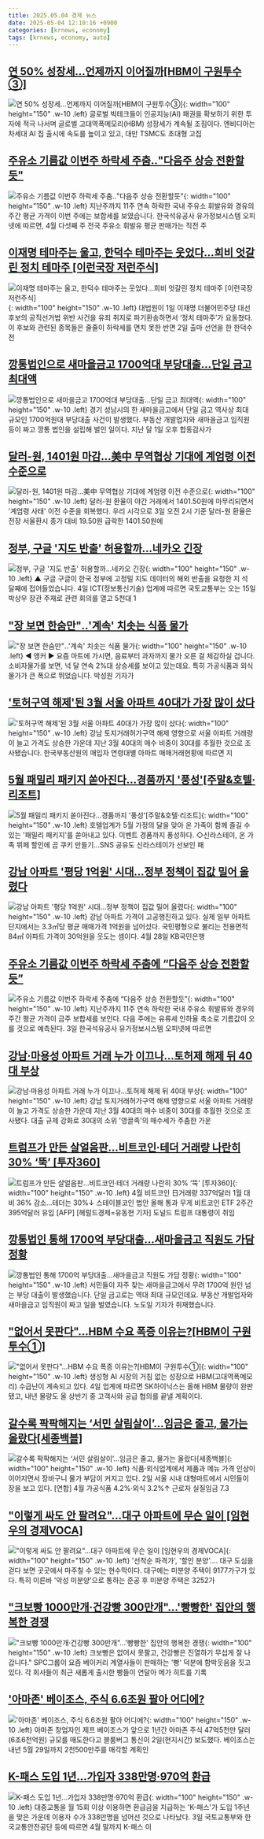 ```yaml
---
title: 2025.05.04 경제 뉴스
date: 2025-05-04 12:10:16 +0900
categories: [krnews, economy]
tags: [krnews, economy, auto]
---
```

## [연 50% 성장세…언제까지 이어질까[HBM이 구원투수③]](https://n.news.naver.com/mnews/article/003/0013222169)

![연 50% 성장세…언제까지 이어질까[HBM이 구원투수③]](https://mimgnews.pstatic.net/image/origin/003/2025/05/04/13222169.jpg?type=nf220_150){: width="100" height="150" .w-10 .left}
글로벌 빅테크들이 인공지능(AI) 패권을 확보하기 위한 투자에 적극 나서며 글로벌 고대역폭메모리(HBM) 성장세가 계속될 조짐이다. 엔비디아는 차세대 AI 칩 출시에 속도를 높이고 있고, 대만 TSMC도 초대형 고집

## [주유소 기름값 이번주 하락세 주춤‥"다음주 상승 전환할듯"](https://n.news.naver.com/mnews/article/214/0001422136)

![주유소 기름값 이번주 하락세 주춤‥"다음주 상승 전환할듯"](https://mimgnews.pstatic.net/image/origin/214/2025/05/03/1422136.jpg?type=nf220_150){: width="100" height="150" .w-10 .left}
지난주까지 11주 연속 하락한 국내 주유소 휘발유와 경유의 주간 평균 가격이 이번 주에는 보합세를 보였습니다. 한국석유공사 유가정보시스템 오피넷에 따르면, 4월 다섯째 주 전국 주유소 휘발유 평균 판매가는 직전 주

## [이재명 테마주는 울고, 한덕수 테마주는 웃었다…희비 엇갈린 정치 테마주 [이런국장 저런주식]](https://n.news.naver.com/mnews/article/011/0004481282)

![이재명 테마주는 울고, 한덕수 테마주는 웃었다…희비 엇갈린 정치 테마주 [이런국장 저런주식]](https://mimgnews.pstatic.net/image/origin/011/2025/05/03/4481282.jpg?type=nf220_150){: width="100" height="150" .w-10 .left}
대법원이 1일 이재명 더불어민주당 대선 후보의 공직선거법 위반 사건을 유죄 취지로 파기환송하면서 ‘정치 테마주’가 요동쳤다. 이 후보와 관련된 종목들은 줄줄이 하락세를 면치 못한 반면 2일 출마 선언을 한 한덕수 전

## [깡통법인으로 새마을금고 1700억대 부당대출…단일 금고 최대액](https://n.news.naver.com/mnews/article/018/0006004730)

![깡통법인으로 새마을금고 1700억대 부당대출…단일 금고 최대액](https://mimgnews.pstatic.net/image/origin/018/2025/05/03/6004730.jpg?type=nf220_150){: width="100" height="150" .w-10 .left}
경기 성남시의 한 새마을금고에서 단일 금고 역사상 최대 규모인 1700억원대 부당대출 사건이 발생했다. 부동산 개발업자와 새마을금고 임직원 등이 짜고 깡통 법인을 설립해 벌인 일이다. 지난 달 1일 오후 합동감사가

## [달러-원, 1401원 마감…美中 무역협상 기대에 계엄령 이전 수준으로](https://n.news.naver.com/mnews/article/079/0004020453)

![달러-원, 1401원 마감…美中 무역협상 기대에 계엄령 이전 수준으로](https://mimgnews.pstatic.net/image/origin/079/2025/05/03/4020453.jpg?type=nf220_150){: width="100" height="150" .w-10 .left}
달러-원 환율이 야간 거래에서 1401.50원에 마무리되면서 '계엄령 사태' 이전 수준을 회복했다. 우리 시각으로 3일 오전 2시 기준 달러-원 환율은 전장 서울환시 종가 대비 19.50원 급락한 1401.50원에

## [정부, 구글 '지도 반출' 허용할까…네카오 긴장](https://n.news.naver.com/mnews/article/055/0001255077)

![정부, 구글 '지도 반출' 허용할까…네카오 긴장](https://mimgnews.pstatic.net/image/origin/055/2025/05/04/1255077.jpg?type=nf220_150){: width="100" height="150" .w-10 .left}
▲ 구글 구글이 한국 정부에 고정밀 지도 데이터의 해외 반출을 요청한 지 석 달째에 접어들었습니다. 4일 ICT(정보통신기술) 업계에 따르면 국토교통부는 오는 15일 박상우 장관 주재로 관련 회의를 열고 5천대 1

## ["장 보면 한숨만"‥'계속' 치솟는 식품 물가](https://n.news.naver.com/mnews/article/214/0001422114)

!["장 보면 한숨만"‥'계속' 치솟는 식품 물가](https://mimgnews.pstatic.net/image/origin/214/2025/05/03/1422114.jpg?type=nf220_150){: width="100" height="150" .w-10 .left}
◀ 앵커 ▶ 요즘 마트에 가시면, 음료부터 과자까지 물가 오른 걸 체감하실 겁니다. 소비자물가를 보면, 넉 달 연속 2%대 상승세를 보이고 있는데요. 특히 가공식품과 외식 물가가 큰 폭으로 뛰었습니다. 박성원 기자가

## ['토허구역 해제'된 3월 서울 아파트 40대가 가장 많이 샀다](https://n.news.naver.com/mnews/article/422/0000737295)

!['토허구역 해제'된 3월 서울 아파트 40대가 가장 많이 샀다](https://mimgnews.pstatic.net/image/origin/422/2025/05/04/737295.jpg?type=nf220_150){: width="100" height="150" .w-10 .left}
강남 토지거래허가구역 해제 영향으로 서울 아파트 거래량이 늘고 가격도 상승한 가운데 지난 3월 40대의 매수 비중이 30대를 추월한 것으로 조사됐습니다. 한국부동산원의 매입자 연령대별 아파트 매매거래현황에 따르면 지

## [5월 패밀리 패키지 쏟아진다…경품까지 '풍성'[주말&호텔·리조트]](https://n.news.naver.com/mnews/article/003/0013221329)

![5월 패밀리 패키지 쏟아진다…경품까지 '풍성'[주말&호텔·리조트]](https://mimgnews.pstatic.net/image/origin/003/2025/05/03/13221329.jpg?type=nf220_150){: width="100" height="150" .w-10 .left}
호텔업계가 5월 가정의 달을 맞아 온 가족이 함께 즐길 수 있는 '패밀리 패키지'를 쏟아내고 있다. 이벤트 경품까지 풍성하다. ◇신라스테이, 온 가족 뷔페 할인에 곰 쿠키 만들기…SNS 공유도 신라스테이가 선보인 패

## [강남 아파트 '평당 1억원' 시대…정부 정책이 집값 밀어 올렸다](https://n.news.naver.com/mnews/article/243/0000077409)

![강남 아파트 '평당 1억원' 시대…정부 정책이 집값 밀어 올렸다](https://mimgnews.pstatic.net/image/origin/243/2025/05/04/77409.jpg?type=nf220_150){: width="100" height="150" .w-10 .left}
강남 아파트 가격이 고공행진하고 있다. 실제 일부 아파트 단지에서는 3.3㎡당 평균 매매가격 1억원을 넘어섰다. 국민평형으로 불리는 전용면적 84㎡ 아파트 가격이 30억원을 웃도는 셈이다. 4월 28일 KB국민은행

## [주유소 기름값 이번주 하락세 주춤에 “다음주 상승 전환할듯”](https://n.news.naver.com/mnews/article/005/0001774017)

![주유소 기름값 이번주 하락세 주춤에 “다음주 상승 전환할듯”](https://mimgnews.pstatic.net/image/origin/005/2025/05/03/1774017.jpg?type=nf220_150){: width="100" height="150" .w-10 .left}
지난주까지 11주 연속 하락한 국내 주유소 휘발류와 경우의 주간 평균 가격이 금주 보합세를 보인다. 다음 주에는 유류세 인하율 축소로 기름값이 오를 것으로 예측된다. 3일 한국석유공사 유가정보시스템 오피넷에 따르면

## [강남·마용성 아파트 거래 누가 이끄나…토허제 해제 뒤 40대 부상](https://n.news.naver.com/mnews/article/029/0002952403)

![강남·마용성 아파트 거래 누가 이끄나…토허제 해제 뒤 40대 부상](https://mimgnews.pstatic.net/image/origin/029/2025/05/04/2952403.jpg?type=nf220_150){: width="100" height="150" .w-10 .left}
강남 토지거래허가구역 해제 영향으로 서울 아파트 거래량이 늘고 가격도 상승한 가운데 지난 3월 40대의 매수 비중이 30대를 추월한 것으로 조사됐다. 대출 규제 강화로 30대의 소위 '영끌족'의 매수세가 주춤한 가운

## [트럼프가 만든 살얼음판…비트코인·테더 거래량 나란히 30% ‘뚝’ [투자360]](https://n.news.naver.com/mnews/article/016/0002466706)

![트럼프가 만든 살얼음판…비트코인·테더 거래량 나란히 30% ‘뚝’ [투자360]](https://mimgnews.pstatic.net/image/origin/016/2025/05/04/2466706.jpg?type=nf220_150){: width="100" height="150" .w-10 .left}
4월 비트코인 日거래량 337억달러 1월 대비 36% 감소…테더는 30%↓ 스테이블코인 법안 올해 통과 무게 비트코인 ETF 2주간 395억달러 유입 [AFP] [헤럴드경제=유동현 기자] 도널드 트럼프 대통령이 취임

## [깡통법인 통해 1700억 부당대출…새마을금고 직원도 가담 정황](https://n.news.naver.com/mnews/article/448/0000525284)

![깡통법인 통해 1700억 부당대출…새마을금고 직원도 가담 정황](https://mimgnews.pstatic.net/image/origin/448/2025/05/03/525284.jpg?type=nf220_150){: width="100" height="150" .w-10 .left}
서민들이 자주 찾는 새마을금고에서 무려 1700억 원인 넘는 부당 대출이 발생했습니다. 단일 금고로는 역대 최대 규모인데요. 부동산 개발업자와 새마을금고 임직원이 짜고 일을 벌였습니다. 노도일 기자가 취재했습니다.

## ["없어서 못판다"…HBM 수요 폭증 이유는?[HBM이 구원투수①]](https://n.news.naver.com/mnews/article/003/0013222164)

!["없어서 못판다"…HBM 수요 폭증 이유는?[HBM이 구원투수①]](https://mimgnews.pstatic.net/image/origin/003/2025/05/04/13222164.jpg?type=nf220_150){: width="100" height="150" .w-10 .left}
생성형 AI 시장의 거침 없는 성장으로 HBM(고대역폭메모리) 수급난이 계속되고 있다. 4일 업계에 따르면 SK하이닉스는 올해 HBM 물량이 완판됐고, 내년 물량도 올 상반기 중 고객사와 공급 협의를 끝낼 계획이다.

## [갈수록 팍팍해지는 ‘서민 살림살이’...임금은 줄고, 물가는 올랐다[세종백블]](https://n.news.naver.com/mnews/article/016/0002466688)

![갈수록 팍팍해지는 ‘서민 살림살이’...임금은 줄고, 물가는 올랐다[세종백블]](https://mimgnews.pstatic.net/image/origin/016/2025/05/04/2466688.jpg?type=nf220_150){: width="100" height="150" .w-10 .left}
식품·외식업계에서 제품과 메뉴 가격 인상이 이어지면서 장바구니 물가 부담이 커지고 있다. 2일 서울 시내 대형마트에서 시민들이 장을 보고 있다. [연합] 4월 가공식품 4.2%·외식 3.2%↑ 근로자 실질임금 7.3

## ["이렇게 싸도 안 팔려요"…대구 아파트에 무슨 일이  [임현우의 경제VOCA]](https://n.news.naver.com/mnews/article/015/0005127376)

!["이렇게 싸도 안 팔려요"…대구 아파트에 무슨 일이  [임현우의 경제VOCA]](https://mimgnews.pstatic.net/image/origin/015/2025/05/04/5127376.jpg?type=nf220_150){: width="100" height="150" .w-10 .left}
'선착순 파격가', '할인 분양'…. 대구 도심을 걷다 보면 곳곳에서 마주칠 수 있는 현수막이다. 대구에는 미분양 주택이 9177가구가 있다. 특히 이른바 '악성 미분양'으로 통하는 준공 후 미분양 주택은 3252가

## ["크보빵 1000만개·건강빵 300만개"...'빵빵한' 집안의 행복한 경쟁](https://n.news.naver.com/mnews/article/008/0005189353)

!["크보빵 1000만개·건강빵 300만개"...'빵빵한' 집안의 행복한 경쟁](https://mimgnews.pstatic.net/image/origin/008/2025/05/03/5189353.jpg?type=nf220_150){: width="100" height="150" .w-10 .left}
크보빵은 없어서 못팔고, 건강빵은 진열하기 무섭게 잘 나갑니다." SPC그룹이 요즘 베이커리 계열사들이 판매하는 '빵' 덕분에 함박웃음을 짓고 있다. 각 회사들이 최근 새롭게 출시한 빵들이 연달아 메가 히트를 기록

## ['아마존' 베이조스, 주식 6.6조원 팔아 어디에?](https://n.news.naver.com/mnews/article/215/0001208064)

!['아마존' 베이조스, 주식 6.6조원 팔아 어디에?](https://mimgnews.pstatic.net/image/origin/215/2025/05/03/1208064.jpg?type=nf220_150){: width="100" height="150" .w-10 .left}
아마존 창업자인 제프 베이조스가 앞으로 1년간 아마존 주식 47억5천만 달러(6조6천억원) 규모를 매도한다고 블룸버그 통신이 2일(현지시간) 보도했다. 베이조스는 내년 5월 29일까지 2천500만주를 매각할 계획인

## [K-패스 도입 1년…가입자 338만명·970억 환급](https://n.news.naver.com/mnews/article/003/0013221299)

![K-패스 도입 1년…가입자 338만명·970억 환급](https://mimgnews.pstatic.net/image/origin/003/2025/05/03/13221299.jpg?type=nf220_150){: width="100" height="150" .w-10 .left}
대중교통을 월 15회 이상 이용하면 환급금을 지급하는 'K-패스'가 도입 1주년을 맞은 가운데 이용자 수가 338만명을 넘어선 것으로 나타났다. 3일 국토교통부와 한국교통안전공단 등에 따르면 4월 말까지 K-패스 이

